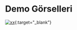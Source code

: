 # Demo Görselleri 

[![xx](https://i.imgur.com/DKq6unc.png)](https://banking-landing-page.netlify.app/){:target="_blank"}
